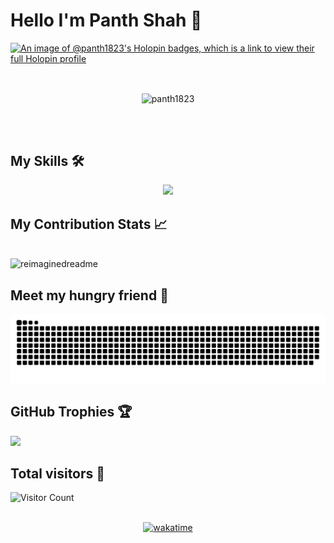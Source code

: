# Hello I'm Panth Shah 👋

[![An image of @panth1823's Holopin badges, which is a link to view their full Holopin profile](https://holopin.me/panth1823)](https://holopin.io/@panth1823)



<br/>
  </a></p>
  <div align="center">
  <p><img align="center" src="https://github-readme-streak-stats.herokuapp.com/?user=Panth1823&theme=react" alt="panth1823" /></p>
  </div>
  <a align="right" href="https://img.shields.io/github/followers/{Panth1823}.svg?style=social&label=Follow&maxAge=2592000"></a>
  <br/> 
  <br/>

<div>
<h2> My Skills 🛠️</h2>
<p align="center">
  <a href="https://skillicons.dev">
    <img src="https://skillicons.dev/icons?i=html,css,js,git,github,python,react,figma,nodejs,tailwindcss,bootstrap,firebase,replit,vite,devto,vercel&perline=8" />
  </a>
</p>
</div>
<h2> My Contribution Stats 📈</h2>
<br/>
<img src="https://myreadme.vercel.app/api/embed/Panth1823?panels=userstatistics,toprepositories,toplanguages,commitgraph" alt="reimaginedreadme" />
<div align="left">
  <h2> Meet my hungry friend 🐍</h2>
  <img alt="snake eating my contributions" src="https://raw.githubusercontent.com/salesp07/salesp07/output/github-contribution-grid-snake.svg" />
  
  <br/>
</div>

  <h2> GitHub Trophies 🏆</h2>

![](https://github-profile-trophy.vercel.app/?username=panth1823&theme=radical&no-frame=false&no-bg=false&margin-w=4)


<h2> Total visitors 👀</h2>

![Visitor Count](https://profile-counter.glitch.me/Panth1823/count.svg)
 <br/> 
 <br/> 
 <div align="center">
   
[![wakatime](https://wakatime.com/badge/user/2b57776a-e32b-4d8e-b3eb-d2ea30d33f6b.svg)](https://wakatime.com/@2b57776a-e32b-4d8e-b3eb-d2ea30d33f6b)
 </div>
